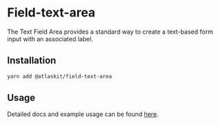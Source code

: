 # Field-text-area

The Text Field Area provides a standard way to create a text-based form input with an associated label.

## Installation

```sh
yarn add @atlaskit/field-text-area
```

## Usage

Detailed docs and example usage can be found [here](https://atlaskit.atlassian.com/packages/core/field-text-area).